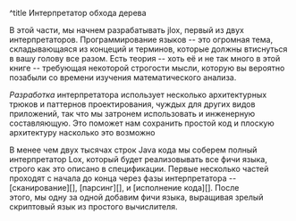 ^title Интерпретатор обхода дерева

В этой части, мы начнем разрабатывать jlox, первый из двух интерпретаторов.
Программирование языков -- это огромная тема, складывающаяся из концеций и
терминов, которые должны втиснуться в вашу голову все разом. Есть теория -- хоть
её и не так много в этой книге -- требующая некоторой строгости мысли, которую
вы вероятно позабыли со времени изучения математического анализа.

*Разработка* интерпретатора использует несколько архитектурных трюков и
паттернов проектирования, чуждых для других видов приложений, так что мы
затронем использовать и инженерную составляющую. Это поможет нам сохранить
простой код и плоскую архитектуру насколько это возможно

В менее чем двух тысячах строк Java кода мы соберем полный интерпретатор Lox,
который будет реализовывать все фичи языка, строго как это описано в
спецификации. Первые несколько частей проходят с начала до конца через фазы
интерпретатора -- [сканирование][], [парсинг][], и [исполнение кода][]. После	
этого, мы одну за одной добавим фичи языка, выращивая зрелый скриптовый язык из
простого вычислителя.

[scanning]: scanning.html
[parsing]: parsing-expressions.html
[evaluating code]: evaluating-expressions.html
